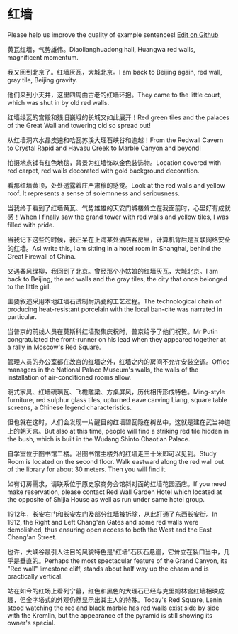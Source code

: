 # 红墙

Please help us improve the quality of example sentences! [Edit on Github](https://github.com/jiyushe/jiyu-example-sentence-source/blob/main/chinese/hongqiang_1.md)

<p><span class="chinese">黄瓦红墙，气势雄伟。</span><span class="english">Diaolianghuadong hall, Huangwa red walls, magnificent momentum.</span></p>

<p><span class="chinese">我又回到北京了。红墙灰瓦，大城北京。</span><span class="english">I am back to Beijing again, red wall, gray tile, Beijing gravity.</span></p>

<p><span class="chinese">他们来到小天井，这里四周由古老的红墙环抱。</span><span class="english">They came to the little court, which was shut in by old red walls.</span></p>

<p><span class="chinese">红墙绿瓦的宫殿和残旧巍峨的长城又如此展开！</span><span class="english">Red green tiles and the palaces of the Great Wall and towering old so spread out!</span></p>

<p><span class="chinese">从红墙洞穴水晶疾速和哈瓦苏溪大理石峡谷和逾越！</span><span class="english">From the Redwall Cavern to Crystal Rapid and Havasu Creek to Marble Canyon and beyond!</span></p>

<p><span class="chinese">拍摄地点铺有红色地毯，背景为红墙饰以金色装饰物。</span><span class="english">Location covered with red carpet, red walls decorated with gold background decoration.</span></p>

<p><span class="chinese">看那红墙黄顶，处处透露着庄严肃穆的感觉。</span><span class="english">Look at the red walls and yellow roof. It represents a sense of solemnness and seriousness.</span></p>

<p><span class="chinese">当我终于看到了红墙黄瓦、气势雄雄的天安门城楼耸立在我面前时，心里好有成就感！</span><span class="english">When I finally saw the grand tower with red walls and yellow tiles, I was filled with pride.</span></p>

<p><span class="chinese">当我记下这些的时候，我正呆在上海某处酒店客房里，计算机背后是互联网络安全的红墙。</span><span class="english">AsI write this, I am sitting in a hotel room in Shanghai, behind the Great Firewall of China.</span></p>

<p><span class="chinese">又遇春风绿柳，我回到了北京。曾经那个小姑娘的红墙灰瓦，大城北京。</span><span class="english">I am back to Beijing, the red walls and the gray tiles, the city that once belonged to the little girl.</span></p>

<p><span class="chinese">主要叙述采用本地红墙石试制耐热瓷的工艺过程。</span><span class="english">The technological chain of producing heat-resistant porcelain with the local ban-cite was narrated in particular.</span></p>

<p><span class="chinese">当普京的前线人员在莫斯科红墙聚集庆祝时，普京给予了他们祝贺。</span><span class="english">Mr Putin congratulated the front-runner on his lead when they appeared together at a rally in Moscow's Red Square.</span></p>

<p><span class="chinese">管理人员的办公室都在故宫的红墙之外，红墙之内的房间不允许安装空调。</span><span class="english">Office managers in the National Palace Museum's walls, the walls of the installation of air-conditioned rooms allow.</span></p>

<p><span class="chinese">明式家具、红墙硫璃瓦、飞檐雕梁、方桌屏风，历代相传形成特色。</span><span class="english">Ming-style furniture, red sulphur glass tiles, upturned eave carving Liang, square table screens, a Chinese legend characteristics.</span></p>

<p><span class="chinese">但也就在这时，人们会发现一片醒目的红墙碧瓦隐在树丛中，这就是建在武当神道上的朝天宫。</span><span class="english">But also at this time, people will find a striking red tile hidden in the bush, which is built in the Wudang Shinto Chaotian Palace.</span></p>

<p><span class="chinese">自学室位于图书馆二楼。沿图书馆主楼外的红墙走三十米即可以见到。</span><span class="english">Study Room is located on the second floor. Walk eastward along the red wall out of the library for about 30 meters. Then you will find it.</span></p>

<p><span class="chinese">如有订房需求，请联系位于原史家商务会馆斜对面的红墙花园酒店。</span><span class="english">If you need make reservation, please contact Red Wall Garden Hotel which located at the opposite of Shijia House as well as run under same hotel group.</span></p>

<p><span class="chinese">1912年，长安右门和长安左门及部分红墙被拆除，从此打通了东西长安街。</span><span class="english">In 1912, the Right and Left Chang'an Gates and some red walls were demolished, thus ensuring open access to both the West and the East Chang'an Street.</span></p>

<p><span class="chinese">也许，大峡谷最引人注目的风貌特色是“红墙”石灰石悬崖，它耸立在裂口当中，几乎是垂直的。</span><span class="english">Perhaps the most spectacular feature of the Grand Canyon, its "Red wall" limestone cliff, stands about half way up the chasm and is practically vertical.</span></p>

<p><span class="chinese">站在如今的红场上看列宁墓，红色和黑色的大理石已经与克里姆林宫红墙相映成趣，但金字塔式的外观仍然显示出其主人的特殊。</span><span class="english">Today's Red Square, Lenin stood watching the red and black marble has red walls exist side by side with the Kremlin, but the appearance of the pyramid is still showing its owner's special.</span></p>

